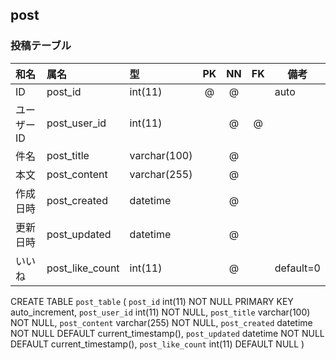 ## post

### 投稿テーブル

|和名|属名|型|PK|NN|FK|備考|
|:---|:---|:---|:---:|:---:|:---:|---|
|ID|post_id|int(11)|@|@||auto|
|ユーザーID|post_user_id|int(11)||@|@||
|件名|post_title|varchar(100)||@|||
|本文|post_content|varchar(255)||@|||
|作成日時|post_created|datetime||@|||
|更新日時|post_updated|datetime||@|||
|いいね|post_like_count|int(11)||@||default=0|

CREATE TABLE `post_table` (
  `post_id` int(11) NOT NULL PRIMARY KEY auto_increment,
  `post_user_id` int(11) NOT NULL,
  `post_title` varchar(100) NOT NULL,
  `post_content` varchar(255) NOT NULL,
  `post_created` datetime NOT NULL DEFAULT current_timestamp(),
  `post_updated` datetime NOT NULL DEFAULT current_timestamp(),
  `post_like_count` int(11) DEFAULT NULL
) 